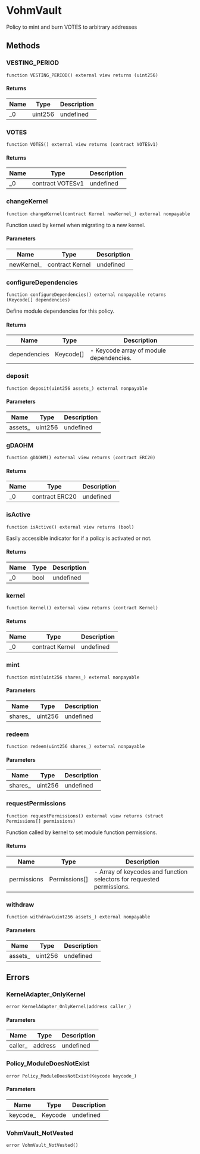 # VohmVault





Policy to mint and burn VOTES to arbitrary addresses



## Methods

### VESTING_PERIOD

```solidity
function VESTING_PERIOD() external view returns (uint256)
```






#### Returns

| Name | Type | Description |
|---|---|---|
| _0 | uint256 | undefined |

### VOTES

```solidity
function VOTES() external view returns (contract VOTESv1)
```






#### Returns

| Name | Type | Description |
|---|---|---|
| _0 | contract VOTESv1 | undefined |

### changeKernel

```solidity
function changeKernel(contract Kernel newKernel_) external nonpayable
```

Function used by kernel when migrating to a new kernel.



#### Parameters

| Name | Type | Description |
|---|---|---|
| newKernel_ | contract Kernel | undefined |

### configureDependencies

```solidity
function configureDependencies() external nonpayable returns (Keycode[] dependencies)
```

Define module dependencies for this policy.




#### Returns

| Name | Type | Description |
|---|---|---|
| dependencies | Keycode[] | - Keycode array of module dependencies. |

### deposit

```solidity
function deposit(uint256 assets_) external nonpayable
```





#### Parameters

| Name | Type | Description |
|---|---|---|
| assets_ | uint256 | undefined |

### gDAOHM

```solidity
function gDAOHM() external view returns (contract ERC20)
```






#### Returns

| Name | Type | Description |
|---|---|---|
| _0 | contract ERC20 | undefined |

### isActive

```solidity
function isActive() external view returns (bool)
```

Easily accessible indicator for if a policy is activated or not.




#### Returns

| Name | Type | Description |
|---|---|---|
| _0 | bool | undefined |

### kernel

```solidity
function kernel() external view returns (contract Kernel)
```






#### Returns

| Name | Type | Description |
|---|---|---|
| _0 | contract Kernel | undefined |

### mint

```solidity
function mint(uint256 shares_) external nonpayable
```





#### Parameters

| Name | Type | Description |
|---|---|---|
| shares_ | uint256 | undefined |

### redeem

```solidity
function redeem(uint256 shares_) external nonpayable
```





#### Parameters

| Name | Type | Description |
|---|---|---|
| shares_ | uint256 | undefined |

### requestPermissions

```solidity
function requestPermissions() external view returns (struct Permissions[] permissions)
```

Function called by kernel to set module function permissions.




#### Returns

| Name | Type | Description |
|---|---|---|
| permissions | Permissions[] | - Array of keycodes and function selectors for requested permissions. |

### withdraw

```solidity
function withdraw(uint256 assets_) external nonpayable
```





#### Parameters

| Name | Type | Description |
|---|---|---|
| assets_ | uint256 | undefined |




## Errors

### KernelAdapter_OnlyKernel

```solidity
error KernelAdapter_OnlyKernel(address caller_)
```





#### Parameters

| Name | Type | Description |
|---|---|---|
| caller_ | address | undefined |

### Policy_ModuleDoesNotExist

```solidity
error Policy_ModuleDoesNotExist(Keycode keycode_)
```





#### Parameters

| Name | Type | Description |
|---|---|---|
| keycode_ | Keycode | undefined |

### VohmVault_NotVested

```solidity
error VohmVault_NotVested()
```







